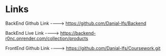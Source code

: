 # Links

BackEnd Github Link  ---->   https://github.com/Danial-lfs/Backend

BackEnd Live Link    ---->   https://backend-r0nc.onrender.com/collection/products

FrontEnd Github Link ---->   https://github.com/Danial-lfs/Coursework.git
